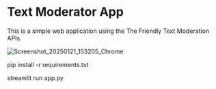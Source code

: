 # Text Moderator App

This is a simple web application using the The Friendly Text Moderation APIs.






![Screenshot_20250121_153205_Chrome](https://github.com/user-attachments/assets/cdecaf9d-e08e-4e48-96d2-4935c06d326b)

pip install -r requirements.txt

streamlit run app.py
